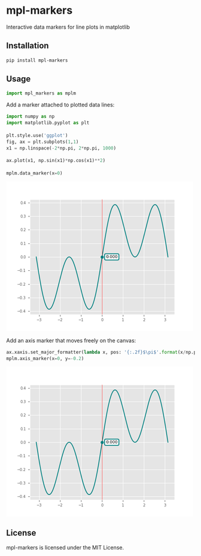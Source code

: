 # mpl-markers

Interactive data markers for line plots in matplotlib

## Installation

```bash
pip install mpl-markers
```

## Usage

```python
import mpl_markers as mplm
```

Add a marker attached to plotted data lines:
```python
import numpy as np
import matplotlib.pyplot as plt

plt.style.use('ggplot')
fig, ax = plt.subplots(1,1)
x1 = np.linspace(-2*np.pi, 2*np.pi, 1000)

ax.plot(x1, np.sin(x1)*np.cos(x1)**2)

mplm.data_marker(x=0)
```
![example1](https://raw.githubusercontent.com/ricklyon/mpl_markers/main/docs/img/example1.gif)

Add an axis marker that moves freely on the canvas:
```python
ax.xaxis.set_major_formatter(lambda x, pos: '{:.2f}$\pi$'.format(x/np.pi))
mplm.axis_marker(x=0, y=-0.2)
```

![example2](https://raw.githubusercontent.com/ricklyon/mpl_markers/main/docs/img/example1.gif)

## License

mpl-markers is licensed under the MIT License.